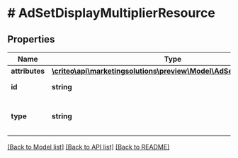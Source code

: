 # # AdSetDisplayMultiplierResource

## Properties

Name | Type | Description | Notes
------------ | ------------- | ------------- | -------------
**attributes** | [**\criteo\api\marketingsolutions\preview\Model\AdSetDisplayMultiplier**](AdSetDisplayMultiplier.md) |  | [optional]
**id** | **string** | Id of the entity | [optional]
**type** | **string** | Canonical type name of the entity | [optional]

[[Back to Model list]](../../README.md#models) [[Back to API list]](../../README.md#endpoints) [[Back to README]](../../README.md)
